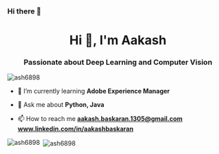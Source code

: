 
### Hi there 👋
<h1 align="center">Hi 👋, I'm Aakash</h1>
<h3 align="center">Passionate about Deep Learning and Computer Vision</h3>

<p align="left"> <img src="https://komarev.com/ghpvc/?username=ash6898" alt="ash6898" /> </p>

- 🌱 I’m currently learning **Adobe Experience Manager**

- 💬 Ask me about **Python, Java**

- 📫 How to reach me 
**aakash.baskaran.1305@gmail.com**
**www.linkedin.com/in/aakashbaskaran**

<p><img align="left" src="https://github-readme-stats.vercel.app/api/top-langs/?username=ash6898&layout=compact" alt="ash6898" /></p>

<p>&nbsp;<img align="center" src="https://github-readme-stats.vercel.app/api?username=ash6898&show_icons=true" alt="ash6898" /></p>
